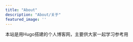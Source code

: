 ```yaml
---
title: "About"
description: "About/关于"
featured_image: ''
---
```

<!-- {{< figure src="/images/Victor_Hugo-Hunchback.jpg" title="Illustration from Victor Hugo et son temps (1881)" >}} -->


本站是用Hugo搭建的个人博客网，主要供大家一起学习参考用